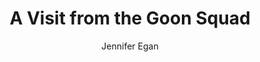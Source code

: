 ---
title: A Visit from the Goon Squad
author: Jennifer Egan
readingDate: 2011-10-01
layout: book
---
